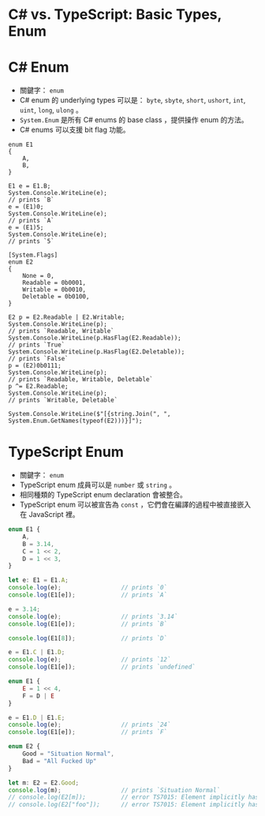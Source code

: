 # C# vs. TypeScript: Basic Types, Enum


# C# Enum

* 關鍵字： `enum`
* C# enum 的 underlying types 可以是： `byte`, `sbyte`, `short`,
  `ushort`, `int`, `uint`, `long`, `ulong`  。
* `System.Enum` 是所有 C# enums 的 base class ，提供操作 enum 的方法。
* C# enums  可以支援 bit flag 功能。

```CSharp
enum E1
{
    A,
    B,
}

E1 e = E1.B;
System.Console.WriteLine(e);                                                            // prints `B`
e = (E1)0;
System.Console.WriteLine(e);                                                            // prints `A`
e = (E1)5;
System.Console.WriteLine(e);                                                            // prints `5`

[System.Flags]
enum E2
{
    None = 0,
    Readable = 0b0001,
    Writable = 0b0010,
    Deletable = 0b0100,
}

E2 p = E2.Readable | E2.Writable;
System.Console.WriteLine(p);                                                            // prints `Readable, Writable`
System.Console.WriteLine(p.HasFlag(E2.Readable));                                       // prints `True`
System.Console.WriteLine(p.HasFlag(E2.Deletable));                                      // prints `False`
p = (E2)0b0111;
System.Console.WriteLine(p);                                                            // prints `Readable, Writable, Deletable`
p ^= E2.Readable;
System.Console.WriteLine(p);                                                            // prints `Writable, Deletable`

System.Console.WriteLine($"[{string.Join(", ", System.Enum.GetNames(typeof(E2)))}]");
```


# TypeScript Enum

* 關鍵字： `enum`
* TypeScript enum 成員可以是 `number` 或 `string` 。
* 相同種類的 TypeScript enum declaration  會被整合。
* TypeScript enum  可以被宣告為 `const` ，它們會在編譯的過程中被直接嵌入
  在 JavaScript 裡。

```TypeScript
enum E1 {
    A,
    B = 3.14,
    C = 1 << 2,
    D = 1 << 3,
}

let e: E1 = E1.A;
console.log(e);                 // prints `0`
console.log(E1[e]);             // prints `A`

e = 3.14;
console.log(e);                 // prints `3.14`
console.log(E1[e]);             // prints `B`

console.log(E1[8]);             // prints `D`

e = E1.C | E1.D;
console.log(e);                 // prints `12`
console.log(E1[e]);             // prints `undefined`

enum E1 {
    E = 1 << 4,
    F = D | E
}

e = E1.D | E1.E;
console.log(e);                 // prints `24`
console.log(E1[e]);             // prints `F`

enum E2 {
    Good = "Situation Normal",
    Bad = "All Fucked Up"
}

let m: E2 = E2.Good;
console.log(m);                 // prints `Situation Normal`
// console.log(E2[m]);          // error TS7015: Element implicitly has an 'any' type because index expression is not of type 'number'.
// console.log(E2["foo"]);      // error TS7015: Element implicitly has an 'any' type because index expression is not of type 'number'.
```
